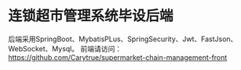 # 连锁超市管理系统毕设后端
后端采用SpringBoot、MybatisPLus、SpringSecurity、Jwt、FastJson、WebSocket、Mysql。
前端请访问：https://github.com/Carytrue/supermarket-chain-management-front
